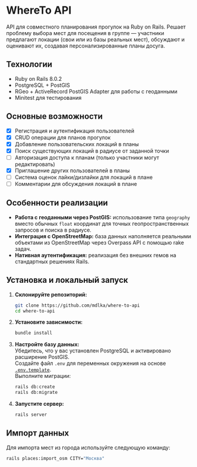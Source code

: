 # WhereTo API

API для совместного планирования прогулок на Ruby on Rails. Решает проблему выбора мест для посещения в группе — участники предлагают локации (свои или из базы реальных мест), обсуждают и оценивают их, создавая персонализированные планы досуга.

## Технологии

* Ruby on Rails 8.0.2
* PostgreSQL + PostGIS
* RGeo + ActiveRecord PostGIS Adapter для работы с геоданными
* Minitest для тестирования

## Основные возможности

* [x] Регистрация и аутентификация пользователей
* [x] CRUD операции для планов прогулок
* [x] Добавление пользовательских локаций в планы
* [x] Поиск существующих локаций в радиусе от заданной точки
* [ ] Авторизация доступа к планам (только участники могут редактировать)
* [x] Приглашение других пользователей в планы
* [ ] Система оценок лайки/дизлайки для локаций в плане
* [ ] Комментарии для обсуждения локаций в плане

## Особенности реализации

* **Работа с геоданными через PostGIS:** использование типа `geography` вместо обычных `float` координат для точных геопространственных запросов и поиска в радиусе.
* **Интеграция с OpenStreetMap:** база данных наполняется реальными объектами из OpenStreetMap через Overpass API с помощью rake задач.
* **Нативная аутентификация:** реализация без внешних гемов на стандартных решениях Rails.

## Установка и локальный запуск

1.  **Склонируйте репозиторий:**
    ```bash
    git clone https://github.com/mdlka/where-to-api
    cd where-to-api
    ```

2.  **Установите зависимости:**
    ```bash
    bundle install
    ```

3.  **Настройте базу данных:**  
    Убедитесь, что у вас установлен PostgreSQL и активировано расширение PostGIS.  
    Создайте файл `.env` для переменных окружения на основе [`.env.template`](https://github.com/mdlka/where-to-api/blob/master/.env.template).  
    Выполните миграции:
    ```bash
    rails db:create
    rails db:migrate
    ```

4.  **Запустите сервер:**
    ```bash
    rails server
    ```

## Импорт данных
Для импорта мест из города используйте следующую команду:
```bash
rails places:import_osm CITY="Москва"
```
